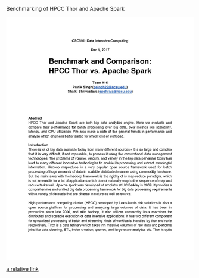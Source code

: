 Benchmarking of HPCC Thor and Apache Spark

![Alt text](index.jpg?raw=true "Benchmarking")

[a relative link](project_report.pdf)
